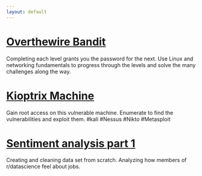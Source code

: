 ```yaml
---
layout: default
---
```


# [Overthewire Bandit](/_posts/2024-11-09-banditlvl18.md/)
Completing each level grants you the password for the next. Use Linux and networking fundamentals to progress through the levels and solve the many challenges along the way.  

# [Kioptrix Machine](/_posts/2024-11-21-Kioptrix.md/)
Gain root access on this vulnerable machine. Enumerate to find the vulnerabilities and exploit them. #kali #Nessus #Nikto #Metasploit

# [Sentiment analysis part 1](/_posts/2024-11-29-sentiment_analysis.md/)
Creating and cleaning data set from scratch. Analyzing how members of r/datascience feel about jobs. 


